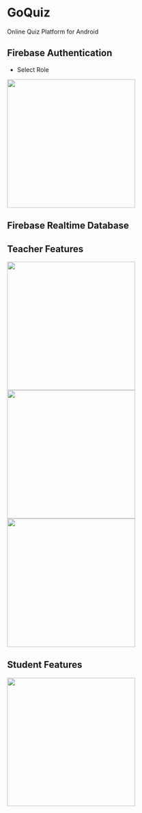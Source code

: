 # GoQuiz
Online Quiz Platform for Android

## Firebase Authentication
- Select Role

<img src="https://github.com/sabililhaq/GoQuiz/blob/master/app/src/main/res/drawable/register.png" width="300">

## Firebase Realtime Database

## Teacher Features

<img src="https://github.com/sabililhaq/GoQuiz/blob/master/app/src/main/res/drawable/teacher_main_menu.png" width="300"> <img src="https://github.com/sabililhaq/GoQuiz/blob/master/app/src/main/res/drawable/quiz_detail.png" width="300"> <img src="https://github.com/sabililhaq/GoQuiz/blob/master/app/src/main/res/drawable/create_question.png" width="300">

## Student Features

<img src="https://github.com/sabililhaq/GoQuiz/blob/master/app/src/main/res/drawable/student_main_menu.png" width="300">
